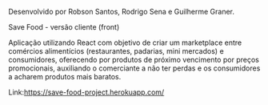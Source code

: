Desenvolvido por Robson Santos, Rodrigo Sena e Guilherme Graner.

Save Food - versão cliente (front)

Aplicação utilizando React com objetivo de criar um marketplace entre comércios alimentícios (restaurantes, padarias, mini mercados) e consumidores, oferecendo por produtos de próximo vencimento por preços promocionais, auxiliando o comerciante a não ter perdas e os consumidores a acharem produtos mais baratos.

Link:https://save-food-project.herokuapp.com/

